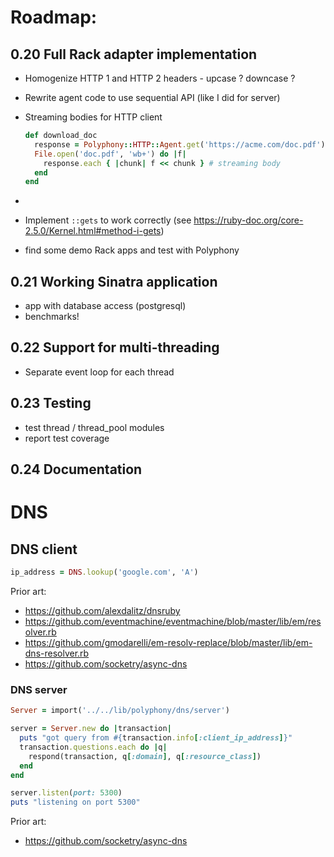 # Roadmap:

## 0.20 Full Rack adapter implementation

- Homogenize HTTP 1 and HTTP 2 headers - upcase ? downcase ?
- Rewrite agent code to use sequential API (like I did for server)
- Streaming bodies for HTTP client

  ```ruby
  def download_doc
    response = Polyphony::HTTP::Agent.get('https://acme.com/doc.pdf')
    File.open('doc.pdf', 'wb+') do |f|
      response.each { |chunk| f << chunk } # streaming body
    end
  end
  ```
- 
- Implement `::gets` to work correctly (see https://ruby-doc.org/core-2.5.0/Kernel.html#method-i-gets)
- find some demo Rack apps and test with Polyphony

## 0.21 Working Sinatra application

- app with database access (postgresql)
- benchmarks!

## 0.22 Support for multi-threading

- Separate event loop for each thread

## 0.23 Testing

- test thread / thread_pool modules
- report test coverage

## 0.24 Documentation

# DNS

## DNS client

```ruby
ip_address = DNS.lookup('google.com', 'A')
```

Prior art:

- https://github.com/alexdalitz/dnsruby
- https://github.com/eventmachine/eventmachine/blob/master/lib/em/resolver.rb
- https://github.com/gmodarelli/em-resolv-replace/blob/master/lib/em-dns-resolver.rb
- https://github.com/socketry/async-dns

### DNS server

```ruby
Server = import('../../lib/polyphony/dns/server')

server = Server.new do |transaction|
  puts "got query from #{transaction.info[:client_ip_address]}"
  transaction.questions.each do |q|
    respond(transaction, q[:domain], q[:resource_class])
  end
end

server.listen(port: 5300)
puts "listening on port 5300"
```

Prior art:

- https://github.com/socketry/async-dns
